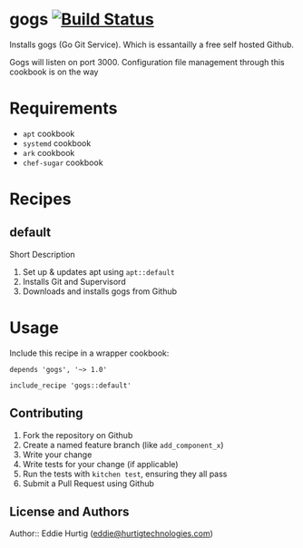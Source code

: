 # gogs [![Build Status](https://travis-ci.org/EdHurtig/chef-gogs.svg)](https://travis-ci.org/EdHurtig/chef-gogs)

Installs gogs (Go Git Service).  Which is essantailly a free self hosted Github.

Gogs will listen on port 3000.  Configuration file management through this cookbook is on the way

# Requirements

* `apt` cookbook
* `systemd` cookbook
* `ark` cookbook
* `chef-sugar` cookbook


# Recipes

## default

Short Description

1. Set up & updates apt using `apt::default`
2. Installs Git and Supervisord
3. Downloads and installs gogs from Github


# Usage

Include this recipe in a wrapper cookbook:

```
depends 'gogs', '~> 1.0'
```

```
include_recipe 'gogs::default'
```

## Contributing

1. Fork the repository on Github
2. Create a named feature branch (like `add_component_x`)
3. Write your change
4. Write tests for your change (if applicable)
5. Run the tests with `kitchen test`, ensuring they all pass
6. Submit a Pull Request using Github

## License and Authors

Author:: Eddie Hurtig (eddie@hurtigtechnologies.com)
